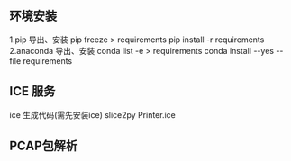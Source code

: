 
## 环境安装
1.pip 导出、安装
pip freeze > requirements
pip install -r requirements
2.anaconda 导出、安装
conda list -e > requirements
conda install --yes --file requirements    

## ICE 服务
ice 生成代码(需先安装ice)
slice2py Printer.ice
    
## PCAP包解析    